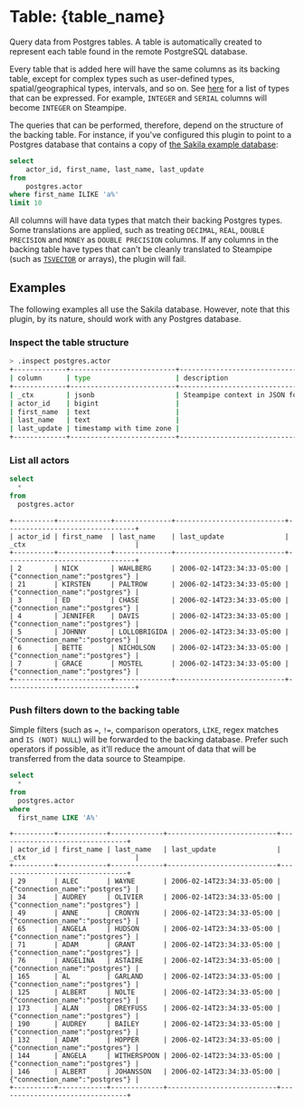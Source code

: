 # Table: {table_name}

Query data from Postgres tables. A table is automatically created to represent each
table found in the remote PostgreSQL database.

Every table that is added here will have the same columns as its backing table, except for complex types such as user-defined types, spatial/geographical types, intervals, and so on. See [here](https://steampipe.io/docs/develop/writing-plugins#column-data-types) for a list of types that can be expressed. For example, `INTEGER` and `SERIAL` columns will become `INTEGER` on Steampipe.

The queries that can be performed, therefore, depend on the structure of the backing table. For instance, if you've configured this plugin to point to a Postgres database that contains a copy of [the Sakila example database](https://github.com/jOOQ/sakila):

```sql
select 
    actor_id, first_name, last_name, last_update 
from 
    postgres.actor
where first_name ILIKE 'a%'
limit 10
```

All columns will have data types that match their backing Postgres types. Some translations are applied, such as treating `DECIMAL`, `REAL`, `DOUBLE PRECISION` and `MONEY` as `DOUBLE PRECISION` columns. If any columns in the backing table have types that can't be cleanly translated to Steampipe (such as [`TSVECTOR`](https://www.postgresql.org/docs/current/datatype-textsearch.html) or arrays), the plugin will fail.

## Examples

The following examples all use the Sakila database. However, note that this plugin, by its nature, should work with any Postgres database.

### Inspect the table structure

```bash
> .inspect postgres.actor
+-------------+--------------------------+-------------------------------------------------------+
| column      | type                     | description                                           |
+-------------+--------------------------+-------------------------------------------------------+
| _ctx        | jsonb                    | Steampipe context in JSON form, e.g. connection_name. |
| actor_id    | bigint                   |                                                       |
| first_name  | text                     |                                                       |
| last_name   | text                     |                                                       |
| last_update | timestamp with time zone |                                                       |
+-------------+--------------------------+-------------------------------------------------------+
```

### List all actors

```sql
select 
  * 
from 
  postgres.actor 
```

```
+----------+-------------+--------------+---------------------------+--------------------------------+
| actor_id | first_name  | last_name    | last_update               | _ctx                           |
+----------+-------------+--------------+---------------------------+--------------------------------+
| 2        | NICK        | WAHLBERG     | 2006-02-14T23:34:33-05:00 | {"connection_name":"postgres"} |
| 21       | KIRSTEN     | PALTROW      | 2006-02-14T23:34:33-05:00 | {"connection_name":"postgres"} |
| 3        | ED          | CHASE        | 2006-02-14T23:34:33-05:00 | {"connection_name":"postgres"} |
| 4        | JENNIFER    | DAVIS        | 2006-02-14T23:34:33-05:00 | {"connection_name":"postgres"} |
| 5        | JOHNNY      | LOLLOBRIGIDA | 2006-02-14T23:34:33-05:00 | {"connection_name":"postgres"} |
| 6        | BETTE       | NICHOLSON    | 2006-02-14T23:34:33-05:00 | {"connection_name":"postgres"} |
| 7        | GRACE       | MOSTEL       | 2006-02-14T23:34:33-05:00 | {"connection_name":"postgres"} |
+----------+-------------+--------------+---------------------------+--------------------------------+
```

### Push filters down to the backing table

Simple filters (such as `=`, `!=`, comparison operators, `LIKE`, regex matches and `IS (NOT) NULL`) will be
forwarded to the backing database. Prefer such operators if possible, as it'll reduce the amount of data that will be
transferred from the data source to Steampipe.

```sql
select 
  * 
from 
  postgres.actor 
where
  first_name LIKE 'A%'
```

```
+----------+------------+-------------+---------------------------+--------------------------------+
| actor_id | first_name | last_name   | last_update               | _ctx                           |
+----------+------------+-------------+---------------------------+--------------------------------+
| 29       | ALEC       | WAYNE       | 2006-02-14T23:34:33-05:00 | {"connection_name":"postgres"} |
| 34       | AUDREY     | OLIVIER     | 2006-02-14T23:34:33-05:00 | {"connection_name":"postgres"} |
| 49       | ANNE       | CRONYN      | 2006-02-14T23:34:33-05:00 | {"connection_name":"postgres"} |
| 65       | ANGELA     | HUDSON      | 2006-02-14T23:34:33-05:00 | {"connection_name":"postgres"} |
| 71       | ADAM       | GRANT       | 2006-02-14T23:34:33-05:00 | {"connection_name":"postgres"} |
| 76       | ANGELINA   | ASTAIRE     | 2006-02-14T23:34:33-05:00 | {"connection_name":"postgres"} |
| 165      | AL         | GARLAND     | 2006-02-14T23:34:33-05:00 | {"connection_name":"postgres"} |
| 125      | ALBERT     | NOLTE       | 2006-02-14T23:34:33-05:00 | {"connection_name":"postgres"} |
| 173      | ALAN       | DREYFUSS    | 2006-02-14T23:34:33-05:00 | {"connection_name":"postgres"} |
| 190      | AUDREY     | BAILEY      | 2006-02-14T23:34:33-05:00 | {"connection_name":"postgres"} |
| 132      | ADAM       | HOPPER      | 2006-02-14T23:34:33-05:00 | {"connection_name":"postgres"} |
| 144      | ANGELA     | WITHERSPOON | 2006-02-14T23:34:33-05:00 | {"connection_name":"postgres"} |
| 146      | ALBERT     | JOHANSSON   | 2006-02-14T23:34:33-05:00 | {"connection_name":"postgres"} |
+----------+------------+-------------+---------------------------+--------------------------------+
```
